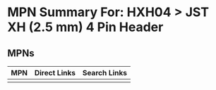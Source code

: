 



# MPN Summary For: HXH04 > JST XH (2.5 mm) 4 Pin Header

## MPNs
  

|MPN|Direct Links|Search Links|
| :--- | :--- | :--- |
||||
